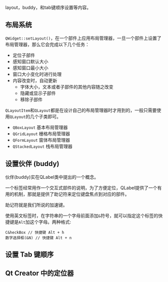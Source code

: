 layout，buddy，和tab键顺序设置等内容。

## 布局系统

`QWidget::setLayout()`，在一个部件上应用布局管理器，一旦一个部件上设置了布局管理器，那么它会完成以下几个任务：

- 定位子部件
- 感知窗口默认大小
- 感知窗口最小大小
- 窗口大小变化时进行处理
- 内容改变时，自动更新
  - 字体大小，文本或者子部件的其他内容随之改变
  - 隐藏或显示子部件
  - 移除子部件

`QLayoutItem`和`QLayout`都是在设计自己的布局管理器时才用到的，一般只需要使用`QLayout`的几个子类即可。

- `QBoxLayout` 基本布局管理器
- `QGridLayout` 栅格布局管理器
- `QFormLayout` 窗体布局管理器
- `QStackedLayout` 栈布局管理器

## 设置伙伴 (buddy)

伙伴(buddy)实在QLabel类中提出的一个概念。

一个标签经常用作一个交互式部件的说明，为了方便定位，QLabel提供了一个有用的机制，那就是提供了助记符来定位键盘焦点到对应的部件。

助记符就是我们所说的加速键。

使用英文标签时，在字符串的一个字母前面添加`&`符号，就可以指定这个标签的快捷键是`Alt`加这个字母。两种格式:

```
C&heckBox // 快捷键 Alt + h
数字选择框(&N) // 快捷键 Alt + n
```

## 设置 Tab 键顺序





## Qt Creator 中的定位器

